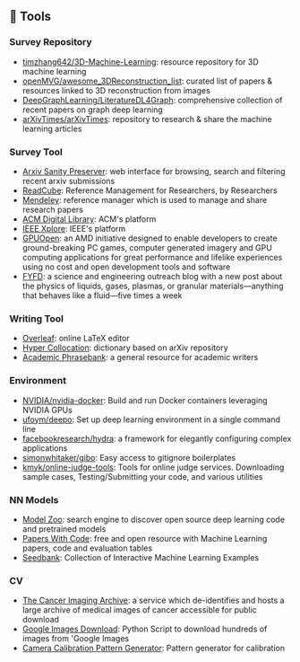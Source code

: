 ## 🔨 Tools
### Survey Repository
- [timzhang642/3D-Machine-Learning](https://github.com/timzhang642/3D-Machine-Learning): resource repository for 3D machine learning
- [openMVG/awesome_3DReconstruction_list](https://github.com/openMVG/awesome_3DReconstruction_list): curated list of papers & resources linked to 3D reconstruction from images
- [DeepGraphLearning/LiteratureDL4Graph](https://github.com/DeepGraphLearning/LiteratureDL4Graph): comprehensive collection of recent papers on graph deep learning
- [arXivTimes/arXivTimes](https://github.com/arXivTimes/arXivTimes): repository to research & share the machine learning articles

### Survey Tool
- [Arxiv Sanity Preserver](http://www.arxiv-sanity.com/): web interface for browsing, search and filtering recent arxiv submissions
- [ReadCube](https://www.readcube.com/home): Reference Management for Researchers, by Researchers
- [Mendeley](https://www.mendeley.com/?interaction_required=true): reference manager which is used to manage and share research papers
- [ACM Digital Library](https://dl.acm.org/): ACM's platform
- [IEEE Xplore](https://ieeexplore.ieee.org/Xplore/home.jsp): IEEE's platform
- [GPUOpen](https://gpuopen.com/): an AMD initiative designed to enable developers to create ground-breaking PC games, computer generated imagery and GPU computing applications for great performance and lifelike experiences using no cost and open development tools and software
- [FYFD](https://fuckyeahfluiddynamics.tumblr.com/archive): a science and engineering outreach blog with a new post about the physics of liquids, gases, plasmas, or granular materials—anything that behaves like a fluid—five times a week

### Writing Tool
- [Overleaf](https://www.overleaf.com/): online LaTeX editor
- [Hyper Collocation](https://hypcol.marutank.net/ja/): dictionary based on arXiv repository
- [Academic Phrasebank](http://www.phrasebank.manchester.ac.uk/): a general resource for academic writers

### Environment
- [NVIDIA/nvidia-docker](https://github.com/NVIDIA/nvidia-docker): Build and run Docker containers leveraging NVIDIA GPUs
- [ufoym/deepo](https://github.com/ufoym/deepo): Set up deep learning environment in a single command line
- [facebookresearch/hydra](https://github.com/facebookresearch/hydra): a framework for elegantly configuring complex applications
- [simonwhitaker/gibo](https://github.com/simonwhitaker/gibo): Easy access to gitignore boilerplates
- [kmyk/online-judge-tools](https://github.com/kmyk/online-judge-tools): Tools for online judge services. Downloading sample cases, Testing/Submitting your code, and various utilities

### NN Models
- [Model Zoo](https://modelzoo.co/): search engine to discover open source deep learning code and pretrained models
- [Papers With Code](https://paperswithcode.com/): free and open resource with Machine Learning papers, code and evaluation tables
- [Seedbank](https://research.google.com/seedbank/): Collection of Interactive Machine Learning Examples

### CV
- [The Cancer Imaging Archive](https://www.cancerimagingarchive.net/): a service which de-identifies and hosts a large archive of medical images of cancer accessible for public download
- [Google Images Download](https://github.com/hardikvasa/google-images-download): Python Script to download hundreds of images from 'Google Images
- [Camera Calibration Pattern Generator](https://calib.io/pages/camera-calibration-pattern-generator): Pattern generator for calibration
